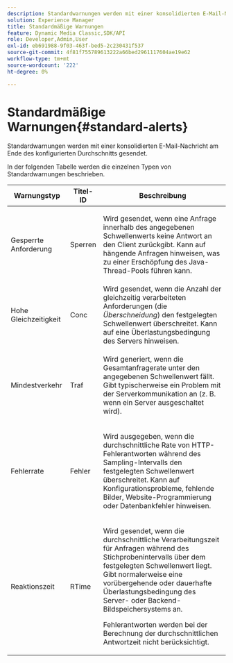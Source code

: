 ```yaml
---
description: Standardwarnungen werden mit einer konsolidierten E-Mail-Nachricht am Ende des konfigurierten Durchschnitts gesendet.
solution: Experience Manager
title: Standardmäßige Warnungen
feature: Dynamic Media Classic,SDK/API
role: Developer,Admin,User
exl-id: eb691988-9f03-463f-bed5-2c230431f537
source-git-commit: 4f81f755789613222a66bed2961117604ae19e62
workflow-type: tm+mt
source-wordcount: '222'
ht-degree: 0%

---
```


# Standardmäßige Warnungen{#standard-alerts}

Standardwarnungen werden mit einer konsolidierten E-Mail-Nachricht am Ende des konfigurierten Durchschnitts gesendet.

In der folgenden Tabelle werden die einzelnen Typen von Standardwarnungen beschrieben.

<table id="table_02611F1B920E48A6973BFA969CA564EB"> 
 <thead> 
  <tr> 
   <th class="entry"> <b>Warnungstyp</b> </th> 
   <th class="entry"> <b>Titel-ID</b> </th> 
   <th class="entry"> <b>Beschreibung</b> </th> 
  </tr> 
 </thead>
 <tbody> 
  <tr> 
   <td> <p>Gesperrte Anforderung </p> </td> 
   <td> <p>Sperren </p> </td> 
   <td> <p>Wird gesendet, wenn eine Anfrage innerhalb des angegebenen Schwellenwerts keine Antwort an den Client zurückgibt. Kann auf hängende Anfragen hinweisen, was zu einer Erschöpfung des Java-Thread-Pools führen kann. </p> </td> 
  </tr> 
  <tr> 
   <td> <p>Hohe Gleichzeitigkeit </p> </td> 
   <td> <p>Conc </p> </td> 
   <td> Wird gesendet, wenn die Anzahl der gleichzeitig verarbeiteten Anforderungen (die <i>Überschneidung</i>) den festgelegten Schwellenwert überschreitet. Kann auf eine Überlastungsbedingung des Servers hinweisen. </td> 
  </tr> 
  <tr> 
   <td> <p>Mindestverkehr </p> </td> 
   <td> <p>Traf </p> </td> 
   <td> <p>Wird generiert, wenn die Gesamtanfragerate unter den angegebenen Schwellenwert fällt. Gibt typischerweise ein Problem mit der Serverkommunikation an (z. B. wenn ein Server ausgeschaltet wird). </p> </td> 
  </tr> 
  <tr> 
   <td> <p>Fehlerrate </p> </td> 
   <td> <p>Fehler </p> </td> 
   <td> <p>Wird ausgegeben, wenn die durchschnittliche Rate von HTTP-Fehlerantworten während des Sampling-Intervalls den festgelegten Schwellenwert überschreitet. Kann auf Konfigurationsprobleme, fehlende Bilder, Website-Programmierung oder Datenbankfehler hinweisen. </p> </td> 
  </tr> 
  <tr> 
   <td> <p>Reaktionszeit </p> </td> 
   <td> <p>RTime </p> </td> 
   <td> <p>Wird gesendet, wenn die durchschnittliche Verarbeitungszeit für Anfragen während des Stichprobenintervalls über dem festgelegten Schwellenwert liegt. Gibt normalerweise eine vorübergehende oder dauerhafte Überlastungsbedingung des Server- oder Backend-Bildspeichersystems an. </p> <p>Fehlerantworten werden bei der Berechnung der durchschnittlichen Antwortzeit nicht berücksichtigt. </p> </td> 
  </tr> 
 </tbody> 
</table>
